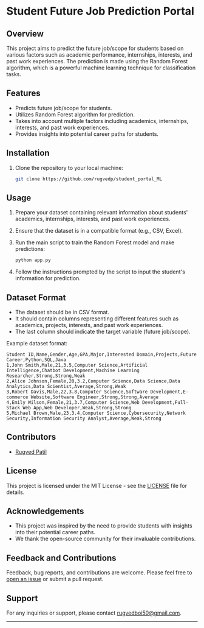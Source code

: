 # Student Future Job Prediction Portal

## Overview
This project aims to predict the future job/scope for students based on various factors such as academic performance, internships, interests, and past work experiences. The prediction is made using the Random Forest algorithm, which is a powerful machine learning technique for classification tasks.

## Features
- Predicts future job/scope for students.
- Utilizes Random Forest algorithm for prediction.
- Takes into account multiple factors including academics, internships, interests, and past work experiences.
- Provides insights into potential career paths for students.

## Installation
1. Clone the repository to your local machine:

    ```bash
    git clone https://github.com/rugvedp/student_portal_ML
    ```

## Usage
1. Prepare your dataset containing relevant information about students' academics, internships, interests, and past work experiences.

2. Ensure that the dataset is in a compatible format (e.g., CSV, Excel).

3. Run the main script to train the Random Forest model and make predictions:

    ```bash
    python app.py 
    ```

4. Follow the instructions prompted by the script to input the student's information for prediction.

## Dataset Format
- The dataset should be in CSV format.
- It should contain columns representing different features such as academics, projects, interests, and past work experiences.
- The last column should indicate the target variable (future job/scope).

Example dataset format:
```
Student ID,Name,Gender,Age,GPA,Major,Interested Domain,Projects,Future Career,Python,SQL,Java
1,John Smith,Male,21,3.5,Computer Science,Artificial Intelligence,Chatbot Development,Machine Learning Researcher,Strong,Strong,Weak
2,Alice Johnson,Female,20,3.2,Computer Science,Data Science,Data Analytics,Data Scientist,Average,Strong,Weak
3,Robert Davis,Male,22,3.8,Computer Science,Software Development,E-commerce Website,Software Engineer,Strong,Strong,Average
4,Emily Wilson,Female,21,3.7,Computer Science,Web Development,Full-Stack Web App,Web Developer,Weak,Strong,Strong
5,Michael Brown,Male,23,3.4,Computer Science,Cybersecurity,Network Security,Information Security Analyst,Average,Weak,Strong
```

## Contributors
- [Rugved Patil](https://github.com/rugvedp)

## License
This project is licensed under the MIT License - see the [LICENSE](LICENSE) file for details.

## Acknowledgements
- This project was inspired by the need to provide students with insights into their potential career paths.
- We thank the open-source community for their invaluable contributions.
  
## Feedback and Contributions
Feedback, bug reports, and contributions are welcome. Please feel free to [open an issue](https://github.com/rugvedp/student_portal_ML/issues) or submit a pull request.

## Support
For any inquiries or support, please contact [rugvedboi50@gmail.com](mailto:rugvedboi50@gmail.com).

---

